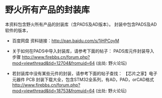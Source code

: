 [](index)

# 野火所有产品的封装库
本资料包含野火所有产品的封装库（含PADS及AD版本）。
封装中包含PADS及AD软件的版本，

* 百度网盘 资料链接：http://pan.baidu.com/s/1jHPCoyM

* 关于如何在PADS中导入封装库，请参考下面的帖子：
PADS库元件封装导入步骤
http://www.firebbs.cn/forum.php?mod=viewthread&tid=12704&fromuid=64
(出处: 野火论坛)
* 若封装库中没有某些元件的封装，请参考下面的帖子查找：
【芯片之家】电子元器件 PCB 封装下载大全，包含STM32全系列，有AD，PAD，orCAD格式
http://www.firebbs.cn/forum.php?mod=viewthread&tid=18753&fromuid=64
(出处: 野火论坛)
